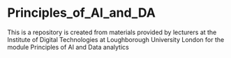 # Principles_of_AI_and_DA
This is a repository is created from materials provided by lecturers at the Institute of Digital Technologies at Loughborough University London for the module Principles of AI and Data analytics 
